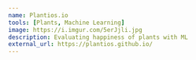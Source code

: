 ```yaml
---
name: Plantios.io
tools: [Plants, Machine Learning]
image: https://i.imgur.com/5erJjli.jpg
description: Evaluating happiness of plants with ML
external_url: https://plantios.github.io/
---
```

